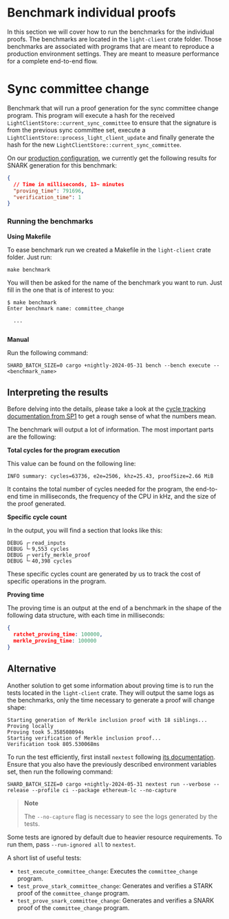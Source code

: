# Benchmark individual proofs

In this section we will cover how to run the benchmarks for the individual proofs. The benchmarks are located in
the `light-client` crate folder. Those benchmarks are associated with programs that are meant to reproduce
a production environment settings. They are meant to measure performance for a complete end-to-end flow.

# Sync committee change

Benchmark that will run a proof generation for the sync committee change program. This program will execute a hash for
the received `LightClientStore::current_sync_committee` to ensure that the signature is from the previous sync committee
set, execute a `LightClientStore::process_light_client_update` and finally generate the hash for the
new `LightClientStore::current_sync_committee`.

On our [production configuration](../run/overview.md), we currently get the following results for SNARK generation for
this benchmark:

```json
{
  // Time in milliseconds, 13~ minutes
  "proving_time": 791696,
  "verification_time": 1
}
```

### Running the benchmarks

**Using Makefile**

To ease benchmark run we created a Makefile in the `light-client` crate folder. Just run:

```shell
make benchmark
```

You will then be asked for the name of the benchmark you want to run. Just fill in the one that is of interest to you:

```shell
$ make benchmark
Enter benchmark name: committee_change

  ...
  
```

**Manual**

Run the following command:

```shell
SHARD_BATCH_SIZE=0 cargo +nightly-2024-05-31 bench --bench execute -- <benchmark_name>
```

## Interpreting the results

Before delving into the details, please take a look at the [cycle tracking documentation
from SP1](https://succinctlabs.github.io/sp1/writing-programs/cycle-tracking.html) to get a rough sense of what the
numbers mean.

The benchmark will output a lot of information. The most important parts are the
following:

**Total cycles for the program execution**

This value can be found on the following line:

```shell
INFO summary: cycles=63736, e2e=2506, khz=25.43, proofSize=2.66 MiB
```

It contains the total number of cycles needed for the program, the end-to-end time in milliseconds, the frequency of the
CPU in kHz, and the size of the proof generated.

**Specific cycle count**

In the output, you will find a section that looks like this:

```shell
DEBUG ┌╴read_inputs    
DEBUG └╴9,553 cycles    
DEBUG ┌╴verify_merkle_proof    
DEBUG └╴40,398 cycles    
```

These specific cycles count are generated by us to track the cost of specific operations in the program.

**Proving time**

The proving time is an output at the end of a benchmark in the shape of the following data structure, with each time in
milliseconds:

```json
{
  ratchet_proving_time: 100000,
  merkle_proving_time: 100000
}
```

## Alternative

Another solution to get some information about proving time is to run the tests located in the `light-client`
crate. They will output the same logs as the benchmarks, only the time necessary
to generate a proof will change shape:

```shell
Starting generation of Merkle inclusion proof with 18 siblings...
Proving locally
Proving took 5.358508094s
Starting verification of Merkle inclusion proof...
Verification took 805.530068ms
```

To run the test efficiently, first install `nextest` following [its documentation](https://nexte.st/book/installation).
Ensure that you also have the previously described environment variables set, then run the following command:

```shell
SHARD_BATCH_SIZE=0 cargo +nightly-2024-05-31 nextest run --verbose --release --profile ci --package ethereum-lc --no-capture
```

> **Note**
>
> The `--no-capture` flag is necessary to see the logs generated by the tests.

Some tests are ignored by default due to heavier resource requirements. To run them, pass `--run-ignored all`
to `nextest`.

A short list of useful tests:

- `test_execute_committee_change`: Executes the `committee_change` program.
- `test_prove_stark_committee_change`: Generates and verifies a STARK proof of the `committee_change` program.
- `test_prove_snark_committee_change`: Generates and verifies a SNARK proof of the `committee_change` program.

```